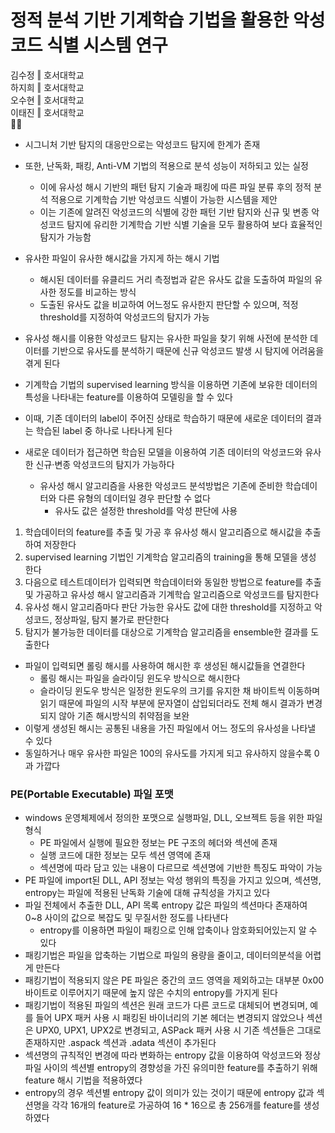 # 정적 분석 기반 기계학습 기법을 활용한 악성코드 식별 시스템 연구  
김수정 ‖ 호서대학교  
하지희 ‖ 호서대학교  
오수현 ‖ 호서대학교  
이태진 ‖ 호서대학교  
💼📜  
  
- 시그니처 기반 탐지의 대응만으로는 악성코드 탐지에 한계가 존재  
- 또한, 난독화, 패킹, Anti-VM 기법의 적용으로 분석 성능이 저하되고 있는 실정  
  - 이에 유사성 해시 기반의 패턴 탐지 기술과 패킹에 따른 파일 분류 후의 정적 분석 적용으로 기계학습 기반 악성코드 식별이 가능한 시스템을 제안  
  - 이는 기존에 알려진 악성코드의 식별에 강한 패턴 기반 탐지와 신규 및 변종 악성코드 탐지에 유리한 기계학습 기반 식별 기술을 모두 활용하여 보다 효율적인 탐지가 가능함   
  
- 유사한 파일이 유사한 해시값을 가지게 하는 해시 기법   
  - 해시된 데이터를 유클리드 거리 측정법과 같은 유사도 값을 도출하여 파일의 유사한 정도를 비교하는 방식  
  - 도출된 유사도 값을 비교하여 어느정도 유사한지 판단할 수 있으며, 적정 threshold를 지정하여 악성코드의 탐지가 가능   
- 유사성 해시를 이용한 악성코드 탐지는 유사한 파일을 찾기 위해 사전에 분석한 데이터를 기반으로 유사도를 분석하기 때문에 신규 악성코드 발생 시 탐지에 어려움을 겪게 된다   
- 기계학습 기법의 supervised learning 방식을 이용하면 기존에 보유한 데이터의 특성을 나타내는 feature를 이용하여 모델링을 할 수 있다  
- 이때, 기존 데이터의 label이 주어진 상태로 학습하기 때문에 새로운 데이터의 결과는 학습된 label 중 하나로 나타나게 된다
- 새로운 데이터가 접근하면 학습된 모델을 이용하여 기존 데이터의 악성코드와 유사한 신규·변종 악성코드의 탐지가 가능하다  
  - 유사성 해시 알고리즘을 사용한 악성코드 분석방법은 기존에 준비한 학습데이터와 다른 유형의 데이터일 경우 판단할 수 없다
    - 유사도 값은 설정한 threshold를 악성 판단에 사용
  
1. 학습데이터의 feature를 추출 및 가공 후 유사성 해시 알고리즘으로 해시값을
추출하여 저장한다  
1. supervised learning 기법인 기계학습 알고리즘의 training을 통해 모델을 생성
한다    
1. 다음으로 테스트데이터가 입력되면 학습데이터와 동일한 방법으로 feature를 추출 및 가공하고 유사성 해시 알고리즘과 기계학습 알고리즘으로 악성코드를 탐지한다  
1. 유사성 해시 알고리즘마다 판단 가능한 유사도 값에 대한 threshold를 지정하고 악성코드, 정상파일, 탐지 불가로 판단한다  
1. 탐지가 불가능한 데이터를 대상으로 기계학습 알고리즘을 ensemble한 결과를 도출한다   

- 파일이 입력되면 롤링 해시를 사용하여 해시한 후 생성된 해시값들을 연결한다  
  - 롤링 해시는 파일을 슬라이딩 윈도우 방식으로 해시한다
  - 슬라이딩 윈도우 방식은 일정한 윈도우의 크기를 유지한 채 바이트씩 이동하며 읽기 때문에 파일의 시작 부분에 문자열이 삽입되더라도 전체 해시 결과가 변경되지 않아 기존 해시방식의 취약점을 보완   
- 이렇게 생성된 해시는 공통된 내용을 가진 파일에서 어느 정도의 유사성을 나타낼 수 있다  
- 동일하거나 매우 유사한 파일은 100의 유사도를 가지게 되고 유사하지 않을수록 0과 가깝다

### PE(Portable Executable) 파일 포맷  
- windows 운영체제에서 정의한 포맷으로 실행파일, DLL, 오브젝트 등을 위한 파일 형식  
  - PE 파일에서 실행에 필요한 정보는 PE 구조의 헤더와 섹션에 존재  
  - 실행 코드에 대한 정보는 모두 섹션 영역에 존재  
  - 섹션명에 따라 담고 있는 내용이 다르므로 섹션명에 기반한 특징도 파악이 가능  
- PE 파일에 import된 DLL, API 정보는 악성 행위의 특징을 가지고 있으며, 섹션명, entropy는 파일에 적용된 난독화 기술에 대해 규칙성을 가지고 있다  
- 파일 전체에서 추출한 DLL, API 목록 entropy 값은 파일의 섹션마다 존재하여 0~8 사이의 값으로 복잡도 및 무질서한 정도를 나타낸다  
  - entropy를 이용하면 파일이 패킹으로 인해 압축이나 암호화되어있는지 알 수 있다
- 패킹기법은 파일을 압축하는 기법으로 파일의 용량을 줄이고, 데이터의분석을 어렵게 만든다  
- 패킹기법이 적용되지 않은 PE 파일은 중간의 코드 영역을 제외하고는 대부분 0x00 바이트로 이루어지기 때문에 높지 않은 수치의 entropy를 가지게 된다  
- 패킹기법이 적용된 파일의 섹션은 원래 코드가 다른 코드로 대체되어 변경되며, 예를 들어 UPX 패커 사용 시 패킹된 바이너리의 기본 헤더는 변경되지 않았으나 섹션은 UPX0,
UPX1, UPX2로 변경되고, ASPack 패커 사용 시 기존 섹션들은 그대로 존재하지만 .aspack 섹션과 .adata 섹션이 추가된다  
- 섹션명의 규칙적인 변경에 따라 변화하는 entropy 값을 이용하여 악성코드와 정상파일 사이의 섹션별 entropy의 경향성을 가진 유의미한 feature를 추출하기 위해 feature 해시 기법을 적용하였다  
- entropy의 경우 섹션별 entropy 값이 의미가 있는 것이기 때문에 entropy 값과 섹션명을 각각 16개의 feature로 가공하여 16 * 16으로 총 256개를 feature를 생성하였다  
  

  
  
